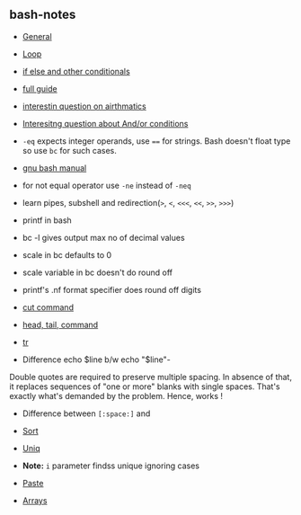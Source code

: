 ## bash-notes

* [General](http://www.panix.com/~elflord/unix/bash-tute.html)

* [Loop](https://www.cyberciti.biz/faq/bash-for-loop/)

* [if else and other conditionals](http://www.panix.com/~elflord/unix/bash-tute.html)

* [full guide](http://www.tldp.org/LDP/Bash-Beginners-Guide/html/)

* [interestin question on airthmatics](https://unix.stackexchange.com/questions/93029/how-can-i-add-subtract-etc-two-numbers-with-bash)

* [Interesitng question about And/or conditions](http://stackoverflow.com/questions/16203088/bash-if-statement-with-multiple-conditions-throws-an-error)

* `-eq` expects integer operands, use `==` for strings. Bash doesn't float type so use `bc` for such cases.

* [gnu bash manual](https://www.gnu.org/software/bash/manual/bashref.html)

* for not equal operator use `-ne` instead of `-neq`

* learn pipes, subshell and redirection(`>`, `<`, `<<<`, `<<`, `>>`, `>>>`)

* printf in bash

* bc -l gives output max no of decimal values

* scale in bc defaults to 0

* scale variable in bc doesn't do round off

* printf's .nf format specifier does round off digits

* [cut command](http://www.folkstalk.com/2012/02/cut-command-in-unix-linux-examples.html)

* [head, tail, command](http://www.linfo.org/head.html)

* [tr](http://www.thegeekstuff.com/2012/12/linux-tr-command/)

* Difference echo $line b/w echo "$line"-

Double quotes are required to preserve multiple spacing. In absence of that, it replaces sequences of "one or more" blanks with single spaces. That's exactly what's demanded by the problem. Hence, works !

* Difference between `[:space:]` and ` `

* [Sort](https://en.wikipedia.org/wiki/Sort_(Unix))
* [Uniq](http://www.thegeekstuff.com/2013/05/uniq-command-examples/)
* **Note:** `i` parameter findss unique ignoring cases
* [Paste](http://www.theunixschool.com/2012/07/10-examples-of-paste-commanda-usage-in.html)

* [Arrays](http://www.thegeekstuff.com/2010/06/bash-array-tutorial/)